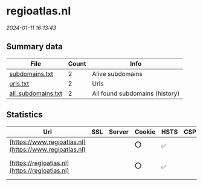 # regioatlas.nl
*2024-01-11 16:13:43*
## Summary data
| File       | Count | Info |
|------------|-------|------|
|[subdomains.txt](/data/regioatlas.nl/subdomains.txt)|2|Alive subdomains|
|[urls.txt](/data/regioatlas.nl/urls.txt)|2|Urls|
|[all_subdomains.txt](/data/regioatlas.nl/all_subdomains.txt)|2|All found subdomains (history)|
## Statistics
| Url | SSL | Server | Cookie | HSTS | CSP | XFO | XXP | RP | Tech |Title |
|------------|-------|------|------|------|------|------|------|------|------|------|
|[https://www.regioatlas.nl](https://www.regioatlas.nl)| ||:o: |:white_check_mark: | | | |:white_check_mark: |HSTS PHP|Home - RegioAtla...|
|[https://regioatlas.nl](https://regioatlas.nl)| ||:o: |:white_check_mark: | | | |:white_check_mark: |HSTS|301 Moved Perman...|